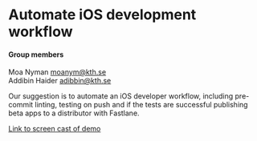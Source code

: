 # Automate iOS development workflow

#### Group members

Moa Nyman moanym@kth.se<br>
Addibin Haider adibbin@kth.se

Our suggestion is to automate an iOS developer workflow, including pre-commit linting, testing on push and if the tests are successful publishing beta apps to a distributor with Fastlane.

[Link to screen cast of demo](https://youtu.be/oSfDyHX_aig)
